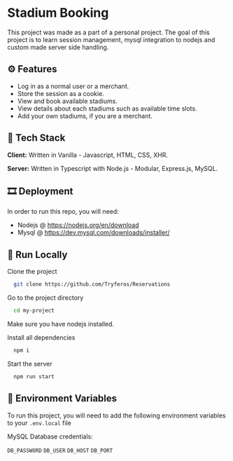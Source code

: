
# Stadium Booking
This project was made as a part of a personal project. The goal of this project is to 
learn session management, mysql integration to nodejs and custom made server side handling.


## ⚙ Features

- Log in as a normal user or a merchant.
- Store the session as a cookie.
- View and book available stadiums.
- View details about each stadiums such as available time slots.
- Add your own stadiums, if you are a merchant.


## 🔎 Tech Stack

**Client:** Written in Vanilla - Javascript, HTML, CSS, XHR.

**Server:** Written in Typescript with Node.js - Modular, Express.js, MySQL.


## 🎞 Deployment
In order to run this repo, you will need:
- Nodejs @ https://nodejs.org/en/download
- Mysql @ https://dev.mysql.com/downloads/installer/
    
## 🎨 Run Locally

Clone the project

```bash
  git clone https://github.com/Tryferos/Reservations
```

Go to the project directory

```bash
  cd my-project
```

Make sure you have nodejs installed.

Install all dependencies

```bash
  npm i
```

Start the server

```bash
  npm run start
```


## 🔐 Environment Variables

To run this project, you will need to add the following environment variables to your `.env.local` file

MySQL Database credentials:

`DB_PASSWORD`
`DB_USER`
`DB_HOST`
`DB_PORT`

